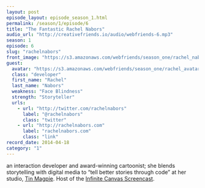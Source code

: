 ```yaml
---
layout: post
episode_layout: episode_season_1.html
permalink: /season/1/episode/6
title: "The Fantastic Rachel Nabors"
audio_url: "http://creativefriends.io/audio/webfriends-6.mp3"
season: 1
episode: 6
slug: "rachelnabors"
front_image: "https://s3.amazonaws.com/webfriends/season_one/rachel_nabors@2X.png"
guest:
  avatar: "https://s3.amazonaws.com/webfriends/season_one/rachel_avatar.jpg"
  class: "developer"
  first_name: "Rachel"
  last_name: "Nabors"
  weakness: "Face Blindness"
  strength: "Storyteller"
  urls:
    - url: "http://twitter.com/rachelnabors"
      label: "@rachelnabors"
      class: "twitter"
    - url: "http://rachelnabors.com"
      label: "rachelnabors.com"
      class: "link"
record_date: 2014-04-18
category: "1"
---
```

an interaction developer and award-winning cartoonist; she blends storytelling with digital media to “tell better stories through code” at her studio, [Tin Magpie](http://tinmagpie.com/). Host of the [Infinite Canvas Screencast](http://theinfinitecanvas.com/).
